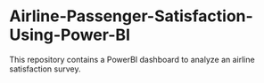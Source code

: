 # Airline-Passenger-Satisfaction-Using-Power-BI
This repository contains a PowerBI dashboard to analyze an airline satisfaction survey.
